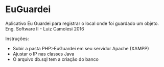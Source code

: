 # EuGuardei
Aplicativo Eu Guardei para registrar o local onde foi guardado um objeto. Eng. Software II - Luiz Camolesi 2016

Instruções:

- Subir a pasta PHP>EuGuardei em seu servidor Apache (XAMPP)
- Ajustar o IP nas classes Java
- O arquivo db.sql tem a criação do banco
